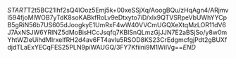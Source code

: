 $START$T2t5BC21lhf2sQ4IOoz5Emj5k+00xeSSjXq/AoogBQu/zHqAgn4/ARjmvl594fjoMlWOB7yTdK8soKABkfRoLv9eDtxyto7iD/xlx9QTVSRpeVbUWhYYCpB5gRiN56b7US605dJoogkyE1UmRxF4wW40VVCmUGQXeXtqMzLOR11dV6J7AxNSJW6YRlNZ5dMoBisHCcJsqfq7KBlSnQLmzGjJJN7E2aBSjSo/y8w0mYhtWZleUihdMIrxelfRH2d4av6FT4avlu5RSOD8KS23CrEdgmcfgjPdt2gBUXfdjdTLaExYECqFES25PLN9piWAUGQ/3FY7Kfiini9M1WiIVg==$END$